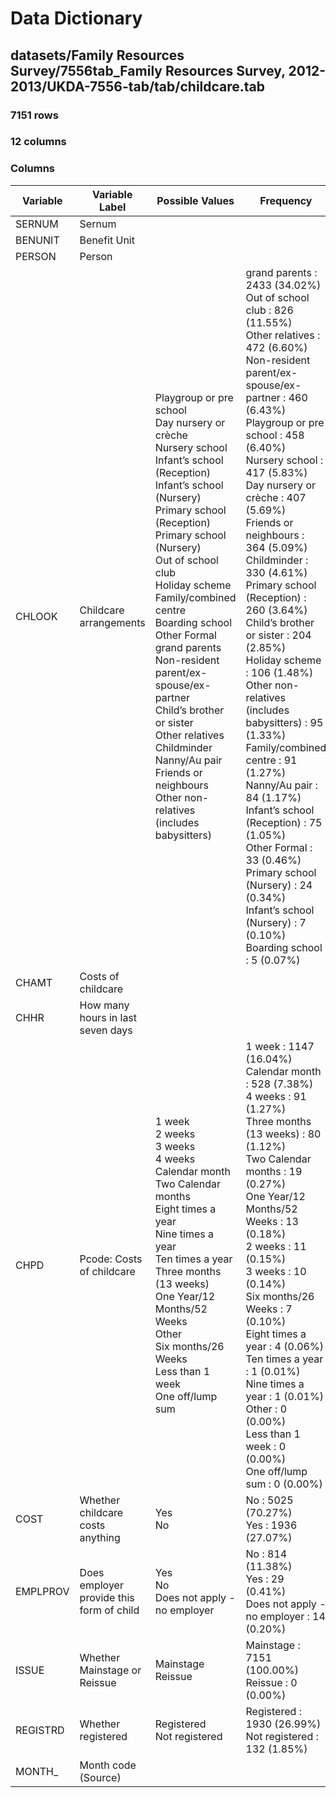 # Data Dictionary

## datasets/Family Resources Survey/7556tab_Family Resources Survey, 2012-2013/UKDA-7556-tab/tab/childcare.tab

### 7151 rows

### 12 columns

### Columns

| Variable | Variable Label | Possible Values | Frequency |
| --- | --- | --- | --- |
| SERNUM | Sernum |  |  |
| BENUNIT | Benefit Unit |  |  |
| PERSON | Person |  |  |
| CHLOOK | Childcare arrangements | Playgroup or pre school <br/>Day nursery or crèche <br/>Nursery school <br/>Infant’s school (Reception) <br/>Infant’s school (Nursery) <br/>Primary school (Reception) <br/>Primary school (Nursery) <br/>Out of school club <br/>Holiday scheme <br/>Family/combined centre <br/>Boarding school <br/>Other Formal <br/>grand parents <br/>Non-resident parent/ex-spouse/ex-partner <br/>Child’s brother or sister <br/>Other relatives <br/>Childminder <br/>Nanny/Au pair <br/>Friends or neighbours <br/>Other non-relatives (includes babysitters)  | grand parents : 2433 (34.02%)<br/>Out of school club : 826 (11.55%)<br/>Other relatives : 472 (6.60%)<br/>Non-resident parent/ex-spouse/ex-partner : 460 (6.43%)<br/>Playgroup or pre school : 458 (6.40%)<br/>Nursery school : 417 (5.83%)<br/>Day nursery or crèche : 407 (5.69%)<br/>Friends or neighbours : 364 (5.09%)<br/>Childminder : 330 (4.61%)<br/>Primary school (Reception) : 260 (3.64%)<br/>Child’s brother or sister : 204 (2.85%)<br/>Holiday scheme : 106 (1.48%)<br/>Other non-relatives (includes babysitters) : 95 (1.33%)<br/>Family/combined centre : 91 (1.27%)<br/>Nanny/Au pair : 84 (1.17%)<br/>Infant’s school (Reception) : 75 (1.05%)<br/>Other Formal : 33 (0.46%)<br/>Primary school (Nursery) : 24 (0.34%)<br/>Infant’s school (Nursery) : 7 (0.10%)<br/>Boarding school : 5 (0.07%) |
| CHAMT | Costs of childcare |  |  |
| CHHR | How many hours in last seven days |  |  |
| CHPD | Pcode: Costs of childcare | 1 week <br/>2 weeks <br/>3 weeks <br/>4 weeks <br/>Calendar month <br/>Two Calendar months <br/>Eight times a year <br/>Nine times a year <br/>Ten times a year <br/>Three months (13 weeks) <br/>One Year/12  Months/52 Weeks <br/>Other <br/>Six months/26 Weeks <br/>Less than 1 week <br/>One off/lump sum  | 1 week : 1147 (16.04%)<br/>Calendar month : 528 (7.38%)<br/>4 weeks : 91 (1.27%)<br/>Three months (13 weeks) : 80 (1.12%)<br/>Two Calendar months : 19 (0.27%)<br/>One Year/12  Months/52 Weeks : 13 (0.18%)<br/>2 weeks : 11 (0.15%)<br/>3 weeks : 10 (0.14%)<br/>Six months/26 Weeks : 7 (0.10%)<br/>Eight times a year : 4 (0.06%)<br/>Ten times a year : 1 (0.01%)<br/>Nine times a year : 1 (0.01%)<br/>Other : 0 (0.00%)<br/>Less than 1 week : 0 (0.00%)<br/>One off/lump sum : 0 (0.00%) |
| COST | Whether childcare costs anything | Yes <br/>No  | No : 5025 (70.27%)<br/>Yes : 1936 (27.07%) |
| EMPLPROV | Does employer provide this form of child | Yes <br/>No <br/>Does not apply - no employer  | No : 814 (11.38%)<br/>Yes : 29 (0.41%)<br/>Does not apply - no employer : 14 (0.20%) |
| ISSUE | Whether Mainstage or Reissue | Mainstage <br/>Reissue  | Mainstage : 7151 (100.00%)<br/>Reissue : 0 (0.00%) |
| REGISTRD | Whether registered | Registered <br/>Not registered  | Registered : 1930 (26.99%)<br/>Not registered : 132 (1.85%) |
| MONTH_ | Month code (Source) |  |  |
